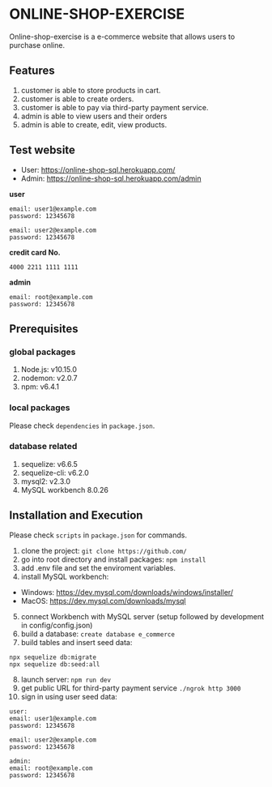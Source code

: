 # ONLINE-SHOP-EXERCISE
Online-shop-exercise is a e-commerce website that allows users to purchase online.
## Features
1. customer is able to store products in cart.
2. customer is able to create orders.
3. customer is able to pay via third-party payment service.
4. admin is able to view users and their orders
5. admin is able to create, edit, view products.
## Test website
* User: https://online-shop-sql.herokuapp.com/
* Admin: https://online-shop-sql.herokuapp.com/admin

**user**
```
email: user1@example.com
password: 12345678

email: user2@example.com
password: 12345678
```
**credit card No.** 
```
4000 2211 1111 1111
```
**admin**
```
email: root@example.com
password: 12345678
```

## Prerequisites
### global packages
1. Node.js: v10.15.0
2. nodemon: v2.0.7
3. npm: v6.4.1

### local packages
Please check ```dependencies``` in ```package.json```.
### database related
1. sequelize: v6.6.5
2. sequelize-cli: v6.2.0
3. mysql2: v2.3.0
4. MySQL workbench 8.0.26
## Installation and Execution
Please check ```scripts``` in ```package.json``` for commands.
1. clone the project:
```git clone https://github.com/```
2. go into root directory and install packages:
```npm install```
3. add .env file and set the enviroment variables.
4. install MySQL workbench:
* Windows: https://dev.mysql.com/downloads/windows/installer/
* MacOS: https://dev.mysql.com/downloads/mysql
5. connect Workbench with MySQL server (setup followed by development in config/config.json)
6. build a database:
```create database e_commerce```
7. build tables and insert seed data:
```
npx sequelize db:migrate
npx sequelize db:seed:all 
```
8. launch server:
```npm run dev```
9. get public URL for third-party payment service
```./ngrok http 3000```
10. sign in using user seed data:
```
user:
email: user1@example.com
password: 12345678

email: user2@example.com
password: 12345678

admin:
email: root@example.com
password: 12345678
```
